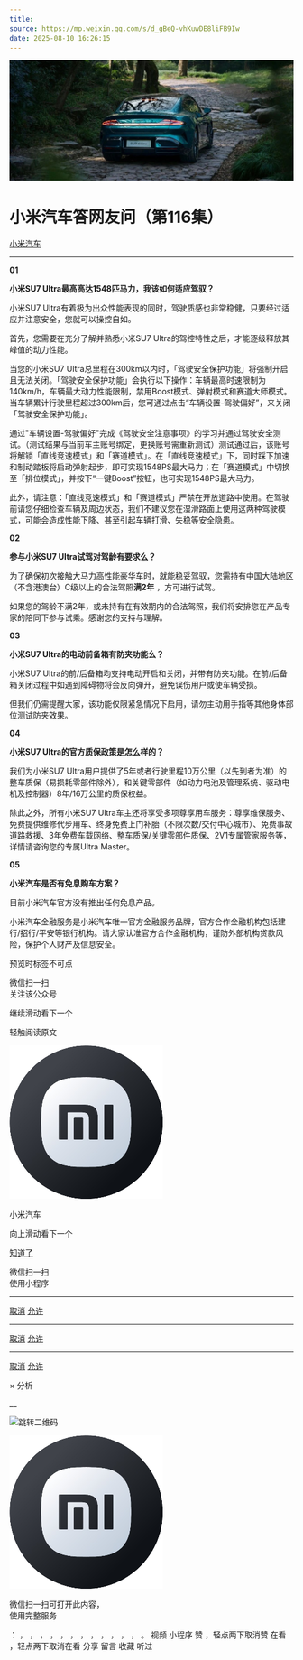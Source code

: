 ```yaml
---
title: 
source: https://mp.weixin.qq.com/s/d_gBeQ-vhKuwDE8liFB9Iw
date: 2025-08-10 16:26:15
---
```


![cover_image](images/img_e2b26aab.jpg)


#  小米汽车答网友问（第116集）


[ 小米汽车 ](<javascript:void\(0\);>)

______

  

**01**

**小米SU7 Ultra最高高达1548匹马力，我该如何适应驾驭？**

小米SU7 Ultra有着极为出众性能表现的同时，驾驶质感也非常稳健，只要经过适应并注意安全，您就可以操控自如。

首先，您需要在充分了解并熟悉小米SU7 Ultra的驾控特性之后，才能逐级释放其峰值的动力性能。

当您的小米SU7 Ultra总里程在300km以内时，「驾驶安全保护功能」将强制开启且无法关闭。「驾驶安全保护功能」会执行以下操作：车辆最高时速限制为140km/h，车辆最大动力性能限制，禁用Boost模式、弹射模式和赛道大师模式。当车辆累计行驶里程超过300km后，您可通过点击“车辆设置-驾驶偏好”，来关闭 「驾驶安全保护功能」。

通过"车辆设置-驾驶偏好"完成《驾驶安全注意事项》的学习并通过驾驶安全测试。（测试结果与当前车主账号绑定，更换账号需重新测试）测试通过后，该账号将解锁「直线竞速模式」和「赛道模式」。在「直线竞速模式」下，同时踩下加速和制动踏板将启动弹射起步，即可实现1548PS最大马力；在「赛道模式」中切换至「排位模式」，并按下“一键Boost”按钮，也可实现1548PS最大马力。

此外，请注意：「直线竞速模式」和「赛道模式」严禁在开放道路中使用。在驾驶前请您仔细检查车辆及周边状态，我们不建议您在湿滑路面上使用这两种驾驶模式，可能会造成性能下降、甚至引起车辆打滑、失稳等安全隐患。

  

**02**

**参与小米SU7 Ultra试驾对驾龄有要求么？**

为了确保初次接触大马力高性能豪华车时，就能稳妥驾驭，您需持有中国大陆地区（不含港澳台）C级以上的合法驾照**满2年** ，方可进行试驾。

如果您的驾龄不满2年，或未持有在有效期内的合法驾照，我们将安排您在产品专家的陪同下参与试乘。感谢您的支持与理解。

  

**03**

**小米SU7 Ultra的电动前备箱有防夹功能么？**

小米SU7 Ultra的前/后备箱均支持电动开启和关闭，并带有防夹功能。在前/后备箱关闭过程中如遇到障碍物将会反向弹开，避免误伤用户或使车辆受损。

但我们仍需提醒大家，该功能仅限紧急情况下启用，请勿主动用手指等其他身体部位测试防夹效果。

  

****04****

**小米SU7 Ultra的官方质保政策是怎么样的？**

我们为小米SU7 Ultra用户提供了5年或者行驶里程10万公里（以先到者为准）的整车质保（易损耗零部件除外），和关键零部件（如动力电池及管理系统、驱动电机及控制器）8年/16万公里的质保权益。

除此之外，所有小米SU7 Ultra车主还将享受多项尊享用车服务：尊享维保服务、免费提供维修代步用车、终身免费上门补胎（不限次数/交付中心城市）、免费事故道路救援、3年免费车载网络、整车质保/关键零部件质保、2V1专属管家服务等，详情请咨询您的专属Ultra Master。

  

****05****

**小米汽车是否有免息购车方案？**

目前小米汽车官方没有推出任何免息产品。

小米汽车金融服务是小米汽车唯一官方金融服务品牌，官方合作金融机构包括建行/招行/平安等银行机构。请大家认准官方合作金融机构，谨防外部机构贷款风险，保护个人财产及信息安全。

  

  

  

[](<>)[](<>)

预览时标签不可点

微信扫一扫  
关注该公众号

继续滑动看下一个

轻触阅读原文

![img_97d833da.jpg](images/img_97d833da.jpg)

小米汽车 

向上滑动看下一个

[知道了](<javascript:;>)

微信扫一扫  
使用小程序

****

[取消](<javascript:void\(0\);>) [允许](<javascript:void\(0\);>)

****

[取消](<javascript:void\(0\);>) [允许](<javascript:void\(0\);>)

****

[取消](<javascript:void\(0\);>) [允许](<javascript:void\(0\);>)

× 分析

__

![跳转二维码]()

![作者头像](images/img_97d833da.jpg)

微信扫一扫可打开此内容，  
使用完整服务

： ， ， ， ， ， ， ， ， ， ， ， ， 。 视频 小程序 赞 ，轻点两下取消赞 在看 ，轻点两下取消在看 分享 留言 收藏 听过
